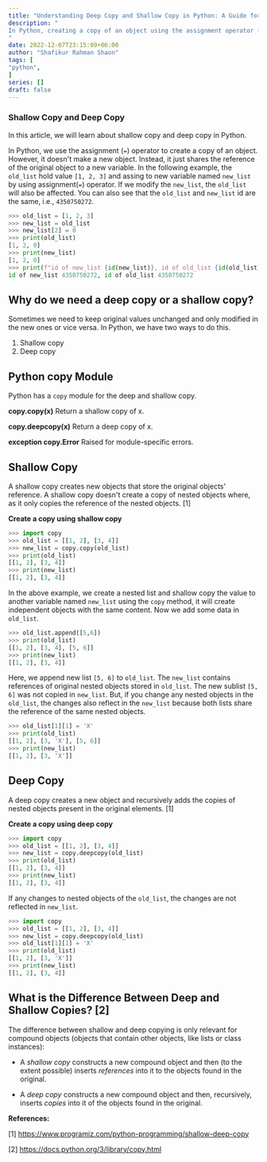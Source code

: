 ```yaml
---
title: "Understanding Deep Copy and Shallow Copy in Python: A Guide for Beginners"
description: "
In Python, creating a copy of an object using the assignment operator (=) does not create a new object. Instead, it only shares the reference of the original object to the new variable, leading to potential changes to the original object if modifications are made to the new variable. To avoid this issue, Python offers two copy methods: shallow copy and deep copy. Shallow copy creates new objects that store the original objects' reference, while deep copy creates a new object and recursively adds copies of nested objects present in the original elements. Python's copy module provides the copy() and deepcopy() methods for implementing shallow and deep copy, respectively. This guide explores the differences between shallow and deep copies and how to use the copy module to create copies of objects in Python.
"
date: 2022-12-07T23:15:09+06:00
author: "Shafikur Rahman Shaon"
tags: [
"python",
]
series: []
draft: false
---
```


### Shallow Copy and Deep Copy
In this article, we will learn about shallow copy and deep copy in Python.


In Python, we use the assignment (`=`) operator to create a copy of an object. However, it doesn't make a new object. Instead, it just shares the reference of the original object to a new variable.
In the following example, the `old_list` hold value `[1, 2, 3]`  and assing to new variable named `new_list` by using assignment(`=`) operator. If we modify the `new_list`, the `old_list` will also be affected. You can also see that the `old_list` and `new_list` id are the same, i.e., `4350750272`.

```python
>>> old_list = [1, 2, 3]
>>> new_list = old_list
>>> new_list[2] = 0
>>> print(old_list)
[1, 2, 0]
>>> print(new_list)
[1, 2, 0]
>>> print(f"id of new_list {id(new_list)}, id of old_list {id(old_list)}")
id of new_list 4350750272, id of old_list 4350750272
```

## Why do we need a deep copy or a shallow copy?
Sometimes we need to keep original values unchanged and only modified in the new ones or vice versa. In Python, we have two ways to do this.
1. Shallow copy
2. Deep copy

## Python copy Module
Python has a `copy` module for the deep and shallow copy.

**copy.copy(x)**
Return a shallow copy of x.

**copy.deepcopy(x)**
Return a deep copy of x.

**exception copy.Error**
Raised for module-specific errors.

## Shallow Copy
A shallow copy creates new objects that store the original objects' reference. 
A shallow copy doesn't create a copy of nested objects where, as it only copies the reference of the nested objects. [1]

**Create a copy using shallow copy**
```python
>>> import copy
>>> old_list = [[1, 2], [3, 4]]
>>> new_list = copy.copy(old_list)
>>> print(old_list)
[[1, 2], [3, 4]]
>>> print(new_list)
[[1, 2], [3, 4]]
```

In the above example, we create a nested list and shallow copy the value to another variable named `new_list` using the `copy` method, it will create independent objects with the same content.
Now we add some data in `old_list`.

```python
>>> old_list.append([5,6])
>>> print(old_list)
[[1, 2], [3, 4], [5, 6]]
>>> print(new_list)
[[1, 2], [3, 4]]
```
Here, we append new list `[5, 6]` to `old_list`. The `new_list` contains references of original nested objects stored in  `old_list`. The new sublist `[5, 6]` was not copied in `new_list`. But, if you change any nested objects in the `old_list`, the changes also reflect in the `new_list` because both lists share the reference of the same nested objects.
```python
>>> old_list[1][1] = 'X'
>>> print(old_list)
[[1, 2], [3, 'X'], [5, 6]]
>>> print(new_list)
[[1, 2], [3, 'X']]
```

## Deep Copy
 A deep copy creates a new object and recursively adds the copies of nested objects present in the original elements. [1]
 
**Create a copy using deep copy**  

```python  
>>> import copy  
>>> old_list = [[1, 2], [3, 4]]  
>>> new_list = copy.deepcopy(old_list)  
>>> print(old_list)  
[[1, 2], [3, 4]]  
>>> print(new_list)  
[[1, 2], [3, 4]]  
```
If any changes to nested objects of the `old_list`, the changes are not reflected in `new_list`.
```python
>>> import copy
>>> old_list = [[1, 2], [3, 4]]
>>> new_list = copy.deepcopy(old_list)  
>>> old_list[1][1] = 'X'
>>> print(old_list)
[[1, 2], [3, 'X']]
>>> print(new_list)
[[1, 2], [3, 4]]
```

## What is the Difference Between Deep and Shallow Copies? [2]
The difference between shallow and deep copying is only relevant for compound objects (objects that contain other objects, like lists or class instances):

-   A  _shallow copy_  constructs a new compound object and then (to the extent possible) inserts  _references_  into it to the objects found in the original.
    
-   A  _deep copy_  constructs a new compound object and then, recursively, inserts  _copies_  into it of the objects found in the original.


**References:**

[1] https://www.programiz.com/python-programming/shallow-deep-copy

[2] https://docs.python.org/3/library/copy.html



